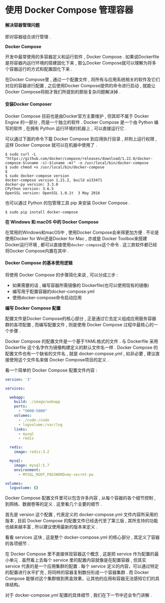 # 使用 Docker Compose 管理容器

#### 解决容器管理问题

即对容器组合进行管理 .

**Docker Compose**

开发中最常使用的多容器定义和运行软件 , Docker Compose . 如果说Dockerfile是将容器内运行环境的搭建固化下来 , 那么Docker Compose就可以理解为将多个容器运行的方式和配置固化下来 .

在Docker Compose里 , 通过一个配置文件 , 将所有与应用系统相关的软件及它们对应的容器进行配置 , 之后使用Docker Compose提供的命令进行启动 , 就能让Docker Compose将刚才我们所提到的那些复杂问题解决掉 .

#### 安装Docker Composer

Docker Compose 目前也是由Docker官方主要维护 , 但其却不属于 Docker Engine 的一部分 , 而是一个独立的软件 . Docker Compose 是一个由 Python 编写的软件 , 在拥有 Python 运行环境的机器上 , 可以直接运行它 .

可以通过下面的命令下载 Docker Compose 到应用执行目录 , 并附上运行权限 , 这样 Docker Compose 就可以在机器中使用了 .

```
$ sudo curl -L "https://github.com/docker/compose/releases/download/1.22.0/docker-compose-$(uname -s)-$(uname -m)" -o /usr/local/bin/docker-compose
$ sudo chmod +x /usr/local/bin/docker-compose
$
$ sudo docker-compose version
docker-compose version 1.21.2, build a133471
docker-py version: 3.3.0
CPython version: 3.6.5
OpenSSL version: OpenSSL 1.0.1t  3 May 2016
```

也可以通过 Python 的包管理工具 pip 来安装 Docker Compose .

```
$ sudo pip install docker-compose
```

**在 Windows 和 macOS 中的 Docker Compose**

在常用的Windows和macOS中 , 使用Docker Compose会来得更加方便 . 不论是使用Docker for Win还是Docker for Mac , 亦或是 Docker Toolbox来搭建Docker运行环境 , 都可以直接使用`docker-compose`这个命令 . 这三款软件都已经将Docker Compose内置在其中 .

#### Docker Compose 的基本使用逻辑

将使用 Docker Compose 的步骤简化来说 , 可以分成三步 :

* 如果需要的话 , 编写容器所需镜像的 Dockerfile\(也可以使用现有的镜像\)
* 编写用于配置容器的docker-compose.yml
* 使用docker-compose命令启动应用

**编写 Docker Compose 配置**

配置文件是Docker Compose的核心部分 , 正是通过它去定义组成应用服务容器群的各项配置 , 而编写配置文件 , 则是使用 Docker Compose 过程中最核心的一个步骤 .

Docker Compose 的配置文件是一个基于YAML格式的文件 . 与 Dockerfile 采用 Dockerfile 这个名字作为镜像构建定义的默认文件名一样 . Docker Compose 的配置文件也有一个缺省的文件名 , 就是 docker-compose.yml , 如非必要 , 建议直接使用这个文件名来做 Docker Compose项目的定义 .

看一个简单的 Docker Compose 配置文件内容 :

```yaml
version: '3'

services:

  webapp:
    build: ./image/webapp
    ports:
      - "5000:5000"
    volumes:
      - ./code:/code
      - logvolume:/var/log
    links:
      - mysql
      - redis

  redis:
    image: redis:3.2

  mysql:
    image: mysql:5.7
    environment:
      - MYSQL_ROOT_PASSWORD=my-secret-pw

volumes:
  logvolume: {}
```

Docker Compose 配置文件里可以包含许多内容 , 从每个容器的各个细节控制 , 到网络、数据卷等的定义 . 这里看几个主要的细节 . 

首先是 version 这个配置 , 代表定义的 docker-compose.yml 文件内容所采用的版本 , 目前 Docker Compose 的配置文件已经迭代至了第三版 , 其所支持的功能也越来越丰富 , 所以建议使用最新的版本来定义 . 

看看 services 这块 , 这是整个 docker-compose.yml 的核心部分 , 其定义了容器的各项细节 . 

在 Docker Compose 里不直接体现容器这个概念 , 这是把 service 作为配置的最小单元 . 虽然看上去每个 service 里的配置内容就像是在配置容器 , 但其实 service 代表的是一个应用集群的配置 . 每个 service 定义的内容，可以通过特定的配置进行水平扩充 , 将同样的容器复制数份形成一个容器集群 . 而 Docker Compose 能够对这个集群做到黑盒效果，让其他的应用和容器无法感知它们的具体结构。

对于 docker-compose.yml 配置的具体细节 , 我们在下一节中还会专门讲解 . 

